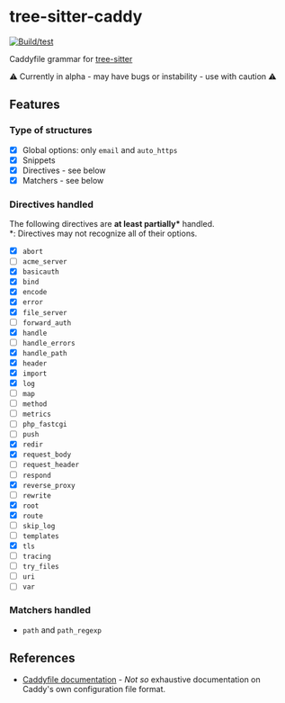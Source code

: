 # tree-sitter-caddy

[![Build/test](https://github.com/Samonitari/tree-sitter-caddy/actions/workflows/ci.yml/badge.svg)](https://github.com/Samonitari/tree-sitter-caddy/actions/workflows/ci.yml)

Caddyfile grammar for [tree-sitter](https://github.com/caddyserver/caddy)

:warning: Currently in alpha - may have bugs or instability - use with caution :warning:

## Features

### Type of structures

- [x] Global options: only `email` and `auto_https` 
- [x] Snippets
- [x] Directives - see below
- [x] Matchers - see below

### Directives handled

The following directives are **at least partially\*** handled.  
\*: Directives may not recognize all of their options.

- [x] `abort`
- [ ] `acme_server`
- [x] `basicauth`
- [x] `bind`
- [x] `encode`
- [x] `error`
- [x] `file_server`
- [ ] `forward_auth`
- [x] `handle`
- [ ] `handle_errors`
- [x] `handle_path`
- [x] `header`
- [x] `import`
- [x] `log`
- [ ] `map`
- [ ] `method`
- [ ] `metrics`
- [ ] `php_fastcgi`
- [ ] `push`
- [x] `redir`
- [x] `request_body`
- [ ] `request_header`
- [ ] `respond`
- [x] `reverse_proxy`
- [ ] `rewrite`
- [x] `root`
- [x] `route`
- [ ] `skip_log`
- [ ] `templates`
- [x] `tls`
- [ ] `tracing`
- [ ] `try_files`
- [ ] `uri`
- [ ] `var`

### Matchers handled

- `path` and `path_regexp`

## References

* [Caddyfile documentation](https://caddyserver.com/docs/caddyfile) - *Not so* exhaustive documentation on Caddy's own configuration file format.
